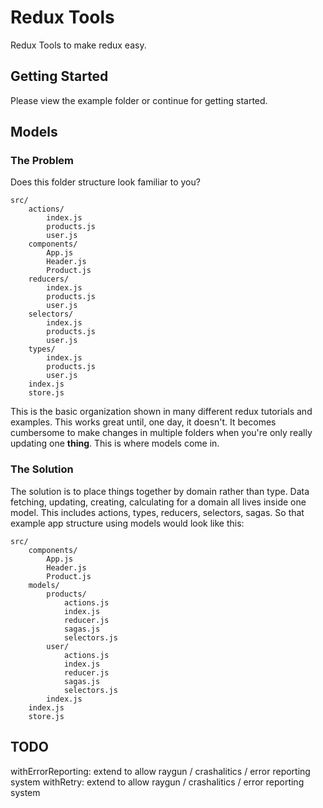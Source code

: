 # Redux Tools

Redux Tools to make redux easy.

## Getting Started

Please view the example folder or continue for getting started.

## Models

### The Problem

Does this folder structure look familiar to you?

```
src/
	actions/
		index.js
		products.js
		user.js
	components/
		App.js
		Header.js
		Product.js
	reducers/
		index.js
		products.js
		user.js
	selectors/
		index.js
		products.js
		user.js
	types/
		index.js
		products.js
		user.js
	index.js
	store.js
```

This is the basic organization shown in many different redux tutorials and examples. This works great until, one day, it doesn't. It becomes cumbersome to make changes in multiple folders when you're only really updating one **thing**. This is where models come in.

### The Solution

The solution is to place things together by domain rather than type. Data fetching, updating, creating, calculating for a domain all lives inside one model. This includes actions, types, reducers, selectors, sagas. So that example app structure using models would look like this:

```
src/
	components/
		App.js
		Header.js
		Product.js
	models/
		products/
			actions.js
			index.js
			reducer.js
			sagas.js
			selectors.js
		user/
			actions.js
			index.js
			reducer.js
			sagas.js
			selectors.js
		index.js
	index.js
	store.js
```

## TODO

withErrorReporting: extend to allow raygun / crashalitics / error reporting system
withRetry: extend to allow raygun / crashalitics / error reporting system
